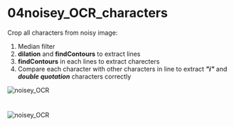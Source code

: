 # 04noisey_OCR_characters

Crop all characters from noisy image:

1. Median filter
3. **dilation** and **findContours** to extract lines
4. **findContours** in each lines to extract charecters 
5. Compare each character with other characters in line to extract **_"i"_** and **_double quotation_** characters correctly

![noisey_OCR](https://github.com/n-ebrahimian/object-detection-using-contour_finder/blob/main/04noisey_OCR_characters/Inputs/noisey_OCR.jpg)

#

![noisey_OCR](https://github.com/n-ebrahimian/object-detection-using-contour_finder/blob/main/noisey_OCR_characters/noisey_OCR.jpg)

